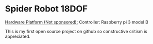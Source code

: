 # Spider Robot 18DOF
[Hardware Platform (Not sponsored):](https://www.hiwonder.hk/collections/multi-legged-robot/products/robosoul-spiderpi-ai-intelligent-visual-hexapod-robot-powered-by-raspberry-pi)
Controller: Raspberry pi 3 model B

This is my first open source project on github so constructive critism is appreciated.
